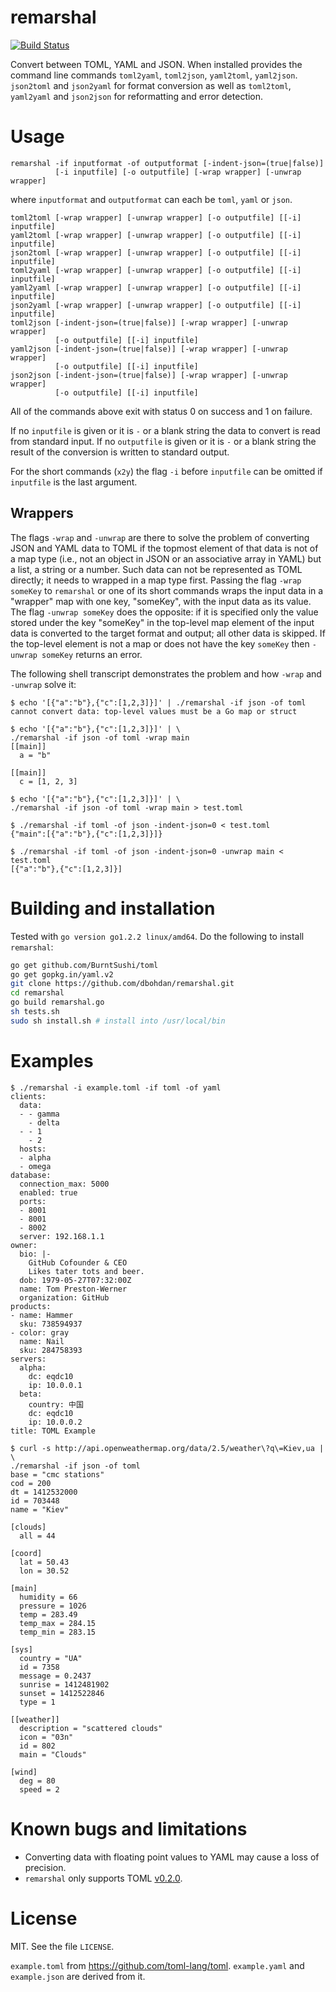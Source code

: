 # remarshal

[![Build Status](https://travis-ci.org/dbohdan/remarshal.svg?branch=master)](https://travis-ci.org/dbohdan/remarshal)

Convert between TOML, YAML and JSON. When installed provides the command line
commands `toml2yaml`, `toml2json`, `yaml2toml`, `yaml2json`. `json2toml` and
`json2yaml` for format conversion as well as `toml2toml`, `yaml2yaml` and
`json2json` for reformatting and error detection.

# Usage

```
remarshal -if inputformat -of outputformat [-indent-json=(true|false)]
          [-i inputfile] [-o outputfile] [-wrap wrapper] [-unwrap wrapper]

```

where `inputformat` and `outputformat` can each be `toml`, `yaml` or
`json`.

```
toml2toml [-wrap wrapper] [-unwrap wrapper] [-o outputfile] [[-i] inputfile]
yaml2toml [-wrap wrapper] [-unwrap wrapper] [-o outputfile] [[-i] inputfile]
json2toml [-wrap wrapper] [-unwrap wrapper] [-o outputfile] [[-i] inputfile]
toml2yaml [-wrap wrapper] [-unwrap wrapper] [-o outputfile] [[-i] inputfile]
yaml2yaml [-wrap wrapper] [-unwrap wrapper] [-o outputfile] [[-i] inputfile]
json2yaml [-wrap wrapper] [-unwrap wrapper] [-o outputfile] [[-i] inputfile]
toml2json [-indent-json=(true|false)] [-wrap wrapper] [-unwrap wrapper]
          [-o outputfile] [[-i] inputfile]
yaml2json [-indent-json=(true|false)] [-wrap wrapper] [-unwrap wrapper]
          [-o outputfile] [[-i] inputfile]
json2json [-indent-json=(true|false)] [-wrap wrapper] [-unwrap wrapper]
          [-o outputfile] [[-i] inputfile]
```

All of the commands above exit with status 0 on success and 1 on failure.

If no `inputfile` is given or it is `-` or a blank string the data to convert is
read from standard input. If no `outputfile` is given or it is `-` or a blank
string the result of the conversion is written to standard output.

For the short commands (`x2y`) the flag `-i` before `inputfile` can be omitted
if `inputfile` is the last argument.

## Wrappers

The flags `-wrap` and `-unwrap` are there to solve the problem of converting
JSON and YAML data to TOML if the topmost element of that data is not of a map
type (i.e., not an object in JSON or an associative array in YAML) but a list, a
string or a number. Such data can not be represented as TOML directly; it needs
to wrapped in a map type first. Passing the flag `-wrap someKey` to `remarshal`
or one of its short commands wraps the input data in a "wrapper" map with one
key, "someKey", with the input data as its value. The flag `-unwrap someKey`
does the opposite: if it is specified only the value stored under the key
"someKey" in the top-level map element of the input data is converted to the
target format and output; all other data is skipped. If the top-level element is
not a map or does not have the key `someKey` then `-unwrap someKey` returns an
error.

The following shell transcript demonstrates the problem and how `-wrap` and
`-unwrap` solve it:

```
$ echo '[{"a":"b"},{"c":[1,2,3]}]' | ./remarshal -if json -of toml
cannot convert data: top-level values must be a Go map or struct

$ echo '[{"a":"b"},{"c":[1,2,3]}]' | \
./remarshal -if json -of toml -wrap main
[[main]]
  a = "b"

[[main]]
  c = [1, 2, 3]

$ echo '[{"a":"b"},{"c":[1,2,3]}]' | \
./remarshal -if json -of toml -wrap main > test.toml

$ ./remarshal -if toml -of json -indent-json=0 < test.toml
{"main":[{"a":"b"},{"c":[1,2,3]}]}

$ ./remarshal -if toml -of json -indent-json=0 -unwrap main < test.toml
[{"a":"b"},{"c":[1,2,3]}]
```

# Building and installation

Tested with `go version go1.2.2 linux/amd64`. Do the following to install
`remarshal`:

```sh
go get github.com/BurntSushi/toml
go get gopkg.in/yaml.v2
git clone https://github.com/dbohdan/remarshal.git
cd remarshal
go build remarshal.go
sh tests.sh
sudo sh install.sh # install into /usr/local/bin
```

# Examples

```
$ ./remarshal -i example.toml -if toml -of yaml
clients:
  data:
  - - gamma
    - delta
  - - 1
    - 2
  hosts:
  - alpha
  - omega
database:
  connection_max: 5000
  enabled: true
  ports:
  - 8001
  - 8001
  - 8002
  server: 192.168.1.1
owner:
  bio: |-
    GitHub Cofounder & CEO
    Likes tater tots and beer.
  dob: 1979-05-27T07:32:00Z
  name: Tom Preston-Werner
  organization: GitHub
products:
- name: Hammer
  sku: 738594937
- color: gray
  name: Nail
  sku: 284758393
servers:
  alpha:
    dc: eqdc10
    ip: 10.0.0.1
  beta:
    country: 中国
    dc: eqdc10
    ip: 10.0.0.2
title: TOML Example

$ curl -s http://api.openweathermap.org/data/2.5/weather\?q\=Kiev,ua | \
./remarshal -if json -of toml
base = "cmc stations"
cod = 200
dt = 1412532000
id = 703448
name = "Kiev"

[clouds]
  all = 44

[coord]
  lat = 50.43
  lon = 30.52

[main]
  humidity = 66
  pressure = 1026
  temp = 283.49
  temp_max = 284.15
  temp_min = 283.15

[sys]
  country = "UA"
  id = 7358
  message = 0.2437
  sunrise = 1412481902
  sunset = 1412522846
  type = 1

[[weather]]
  description = "scattered clouds"
  icon = "03n"
  id = 802
  main = "Clouds"

[wind]
  deg = 80
  speed = 2
```

# Known bugs and limitations

* Converting data with floating point values to YAML may cause a loss of
precision.
* `remarshal` only supports TOML [v0.2.0](https://github.com/toml-lang/toml/tree/v0.2.0).

# License

MIT. See the file `LICENSE`.

`example.toml` from <https://github.com/toml-lang/toml>. `example.yaml` and `example.json` are derived from it.
